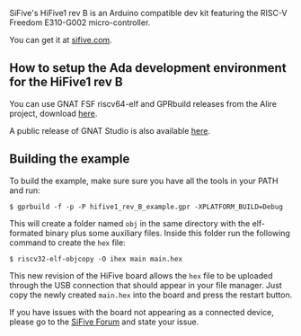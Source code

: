 SiFive's HiFive1 rev B is an Arduino compatible dev kit featuring the RISC-V
Freedom E310-G002 micro-controller.

You can get it at [sifive.com](https://www.sifive.com/boards/hifive1-rev-b).

## How to setup the Ada development environment for the HiFive1 rev B

You can use GNAT FSF riscv64-elf and GPRbuild releases from the Alire project,
download [here](https://github.com/alire-project/GNAT-FSF-builds/releases).

A public release of GNAT Studio is also available
[here](https://github.com/AdaCore/gnatstudio/releases).

## Building the example

To build the example, make sure sure you have all the tools in your PATH and
run:

`$ gprbuild -f -p -P hifive1_rev_B_example.gpr -XPLATFORM_BUILD=Debug`

This will create a folder named `obj` in the same directory with the elf-formated
binary plus some auxiliary files. Inside this folder run the following command
to create the `hex` file:

`$ riscv32-elf-objcopy -O ihex main main.hex`

This new revision of the HiFive board allows the `hex` file to be uploaded
through the USB connection that should appear in your file manager. Just copy
the newly created `main.hex` into the board and press the restart button.

If you have issues with the board not appearing as a connected device, please
go to the [SiFive Forum](https://forums.sifive.com/) and state your issue.
